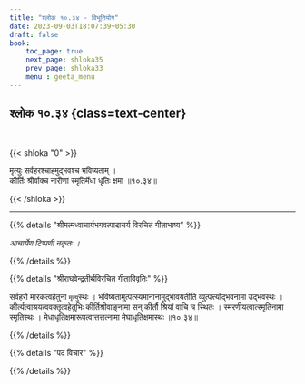 ```yaml
---
title: "श्लोक १०.३४ - विभूतियोग"
date: 2023-09-03T18:07:39+05:30
draft: false
book:
    toc_page: true
    next_page: shloka35
    prev_page: shloka33
    menu : geeta_menu
---
```




## श्लोक १०.३४ {class=text-center}

<br/>

{{< shloka  "0"  >}}

मृत्युः सर्वहरश्चाहमुद्भवश्च भविष्यताम् ।   
कीर्तिः श्रीर्वाक्च नारीणां स्मृतिर्मेधा धृतिः क्षमा ॥१०.३४॥  

{{< /shloka >}}

---


{{% details "श्रीमत्मध्वाचार्यभगवत्पादाचर्य विरचित  गीताभाष्य" %}}

*आचार्येण टिप्पणी नकृतः ।*

{{% /details %}}



{{% details "श्रीराघवेन्द्रतीर्थविरचित गीताविवृतिः" %}}

सर्वहरो मारकत्वहेतुना `मृत्यु`स्थः । 
भविष्यतामुत्पत्स्यमानानामुद्भावयतीति 
व्युत्पत्त्योद्भवनामा उद्भवस्थः । 
कीर्त्यत्वाश्रयत्ववक्तृत्वहेतुभिः 
कीर्तिश्रीवाङ्नामा सन्‌ कीर्तौ श्रियां वाचि च स्थितः । 
स्मरणीयत्वात्स्मृतिनामा
स्मृतिस्थः । 
मेधाधृतिक्षमारूपत्वात्तत्तत्नामा मेघाधृतिक्षमास्थः 
॥१०.३४॥ 

{{% /details %}}



{{% details "पद विचार" %}}


{{% /details %}}
